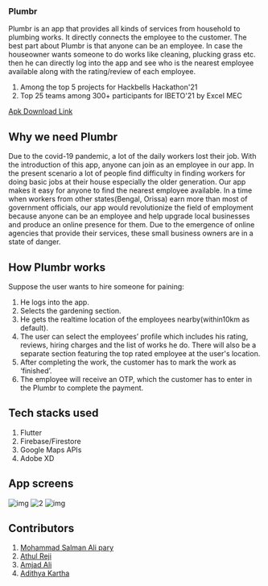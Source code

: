 ### Plumbr 
Plumbr is an app that provides all kinds of services from household to plumbing works. It directly connects the employee to the customer. The best part about Plumbr is that anyone can be an employee. 
In case the houseowner wants someone to do works like cleaning, plucking grass etc. then he can directly log into the app and see who is the nearest employee available along with the rating/review of each employee. 

1. Among the top 5 projects for Hackbells Hackathon'21
2. Top 25 teams among 300+ participants for IBETO'21 by Excel MEC

[Apk Download Link](https://bit.ly/3HxO8Pa)

## Why we need Plumbr 
Due to the covid-19 pandemic, a lot of the daily workers lost their job. With the introduction of this app, anyone can join as an employee in our app. In the present scenario a lot of people find difficulty in finding workers for doing basic jobs at their house especially the older generation. Our app makes it easy for anyone to find the nearest employee available. 
In a time when workers from other states(Bengal, Orissa) earn more than most of government officials, our app would revolutionize the field of employment because anyone can be an employee and help upgrade local businesses and produce an online presence for them. Due to the emergence of online agencies that provide their services, these small business owners are in a state of danger.

## How Plumbr works 
Suppose the user wants to hire someone for paining:
1. He logs into the app. 
2. Selects the gardening section. 
3. He gets the realtime location of the employees nearby(within10km as default). 
4. The user can select the employees’ profile which includes his rating, reviews, hiring charges and the list of works he do. There will also be a separate section featuring the top rated employee at the user's location. 
5. After completing the work, the customer has to mark the work as ‘finished’.
6. The employee will receive an OTP, which the customer has to enter in the Plumbr to complete the payment. 

## Tech stacks used
1. Flutter
2. Firebase/Firestore
3. Google Maps APIs
4. Adobe XD

## App screens
![img](https://user-images.githubusercontent.com/75473780/152063368-9ce59ddd-140e-4893-a5c9-d01ab2a292b4.jpg)
![2](https://user-images.githubusercontent.com/75473780/152063542-2a8e1cb7-3abb-4a2b-a428-b5d3b4fc8b37.jpg)
![img](https://user-images.githubusercontent.com/75473780/152063391-8e1aca46-915f-423f-b82e-7c52f1afb1a1.jpg)

## Contributors
1. [Mohammad Salman Ali pary](https://github.com/salmanpary)
2. [Athul Reji](https://github.com/athulreji)
3. [Amjad Ali](https://github.com/I-Am-Blind)
4. [Adithya Kartha](https://github.com/adithyakartha)
